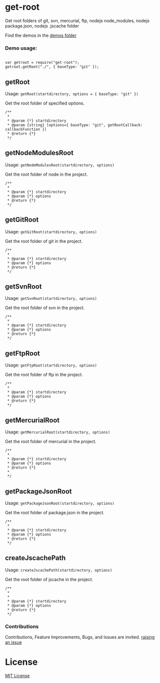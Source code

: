 # get-root
Get root folders of git, svn, mercurial, ftp, nodejs node_modules, nodejs package.json, nodejs .jscache folder


Find the demos in the [demos folder](./demos)


### Demo usage:

```

var getroot = require("get-root");
getroot.getRoot("./", { baseType: "git" });

```

## getRoot

Usage: `getRoot(startdirectory, options = { baseType: "git" })`

Get the root folder of specified options.

```
/**
 *
 * @param {*} startdirectory
 * @param {string} [options={ baseType: "git", getRootCallback: callbackFunction }]
 * @return {*} 
 */
```


## getNodeModulesRoot

Usage: `getNodeModulesRoot(startdirectory, options)`

Get the root folder of node in the project.

```
/**
 *
 * @param {*} startdirectory
 * @param {*} options
 * @return {*} 
 */
```


## getGitRoot

Usage: `getGitRoot(startdirectory, options)`

Get the root folder of git in the project.

```
/**
 *
 * @param {*} startdirectory
 * @param {*} options
 * @return {*} 
 */
```


## getSvnRoot

Usage: `getSvnRoot(startdirectory, options)`

Get the root folder of svn in the project.

```
/**
 *
 * @param {*} startdirectory
 * @param {*} options
 * @return {*} 
 */
```


## getFtpRoot


Usage: `getFtpRoot(startdirectory, options)`

Get the root folder of ftp in the project.

```
/**
 *
 * @param {*} startdirectory
 * @param {*} options
 * @return {*} 
 */
```


## getMercurialRoot

Usage: `getMercurialRoot(startdirectory, options)`

Get the root folder of mercurial in the project.

```
/**
 *
 * @param {*} startdirectory
 * @param {*} options
 * @return {*} 
 * 
 */
```


## getPackageJsonRoot


Usage: `getPackageJsonRoot(startdirectory, options)`

Get the root folder of package.json in the project.

```
/**
 *
 * @param {*} startdirectory
 * @param {*} options
 * @return {*} 
 */
```


## createJscachePath


Usage: `createJscachePath(startdirectory, options)`

Get the root folder of jscache in the project.

```
/**
 *
 *
 * @param {*} startdirectory
 * @param {*} options
 * @return {*} 
 */
```


### Contributions

Contributions, Feature Improvements, Bugs, and Issues are invited. [raising an issue](https://github.com/ganeshkbhat/get-root/issues)


# License

[MIT License](./LICENSE)
